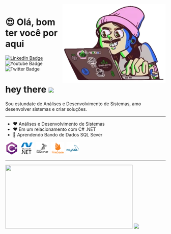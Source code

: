 
<img src = "banner.webp" width = "325px" align = "right">

# :heart_eyes: Olá, bom ter você por aqui

 <div id="badges">
  <a href = "https://www.linkedin.com/in/jos%C3%A9-f%C3%A1bio-7a2973277">
    <img src="https://img.shields.io/badge/LinkedIn-blue?style=for-the-badge&logo=linkedin&logoColor=white" alt="LinkedIn Badge"/>
  </a>
  <img src="https://img.shields.io/badge/YouTube-red?style=for-the-badge&logo=youtube&logoColor=white" alt="Youtube Badge"/>
  <img src="https://img.shields.io/badge/Twitter-blue?style=for-the-badge&logo=twitter&logoColor=white" alt="Twitter Badge"/>
  <h1>
  hey there
  <img src="https://media.giphy.com/media/hvRJCLFzcasrR4ia7z/giphy.gif" width="30px"/>
  </h1>
</div>

Sou estundate de Análises e Desenvolvimento de Sistemas, amo desenvolver sistemas e criar soluções.

---

- :heart: Análises e Desenvolvimento de Sistemas
- :heart: Em um relacionamento com C# .NET 
- :angel: Aprendendo Bando de Dados SQL Sever

<div>
  <img src="https://github.com/devicons/devicon/blob/master/icons/csharp/csharp-original.svg" title="CSharp" alt="CSharp" width="40" height="40"/>&nbsp;
  <img src="https://github.com/devicons/devicon/blob/master/icons/dot-net/dot-net-original-wordmark.svg" title=".Net" alt=".Net" width="40" height="40"/>&nbsp;
  <img src="https://github.com/devicons/devicon/blob/master/icons/microsoftsqlserver/microsoftsqlserver-plain-wordmark.svg" title="SQL Server" alt="SQL Server" width="40" height="40"/>&nbsp; 
  <img src="https://github.com/devicons/devicon/blob/master/icons/firebase/firebase-plain-wordmark.svg" title="Firebase" alt="Firebase" width="40" height="40"/>&nbsp;
  <img src="https://github.com/devicons/devicon/blob/master/icons/mysql/mysql-plain-wordmark.svg" title="Firebase" alt="Firebase" width="40" height="40"/>&nbsp;
</div>

---

<div align = "left">
<img width = "400em" height = "200em" src="https://github-readme-stats.vercel.app/api/top-langs/?username=josefabiodev&show_icons=true&theme=radical&count_private=true"/>
<img height = "200em" src="https://github-readme-stats.vercel.app/api?username=josefabiodev&show_icons=true&show_icons=true&theme=radical&count_private=true" />
</div>



